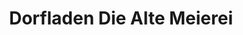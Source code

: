 ---
title: "Dorfladen Die Alte Meierei"
url: /gross-sarau/dorfladen-die-alte-meierei/
shop: Supermarkt
---